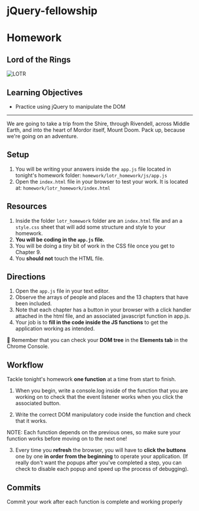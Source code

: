 # jQuery-fellowship

# Homework

## Lord of the Rings

![LOTR](http://wallpapercave.com/wp/KzQhmyc.jpg)

## Learning Objectives

- Practice using jQuery to manipulate the DOM

---
We are going to take a trip from the Shire, through Rivendell, across Middle
Earth, and into the heart of Mordor itself, Mount Doom. Pack up, because we're
going on an adventure.

## Setup

1. You will be writing your answers inside the `app.js` file located in tonight's homework folder: `homework/lotr_homework/js/app.js`
2. Open the `index.html` file in your browser to test your work. It is located at: `homework/lotr_homework/index.html`

## Resources
1. Inside the folder `lotr_homework` folder are an `index.html` file and an a `style.css` sheet that will add some structure and style to your homework.
2. **You will be coding in the `app.js` file.**
3. You will be doing a _tiny_ bit of work in the CSS file once you get to Chapter 9.
4. You **should not** touch the HTML file.

## Directions
1. Open the `app.js` file in your text editor.
2. Observe the arrays of people and places and the 13 chapters that have been included.
3. Note that each chapter has a button in your browser with a click handler attached in the html file, and an associated javascript function in app.js.
4. Your job is to **fill in the code inside the JS functions** to get the application working as intended.

:elephant: Remember that you can check your **DOM tree** in the **Elements tab** in the Chrome Console.

## Workflow

Tackle tonight's homework **one function** at a time from start to finish.

1. When you begin, write a console.log inside of the function that you are working on to check that the event listener works when you click the associated button.

2. Write the correct DOM manipulatory code inside the function and check that it
  works.

NOTE: Each function depends on the previous ones, so make sure your function works
before moving on to the next one!

3. Every time you **refresh** the browser, you will have to **click the buttons** one by one
**in order from the beginning** to operate your application. (If really don't want
the popups after you've completed a step, you can check to disable each popup and speed up the process of debugging).

## Commits

Commit your work after each function is complete and working properly

